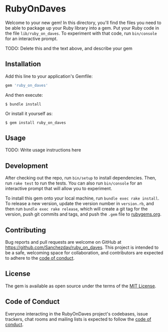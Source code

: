 # RubyOnDaves

Welcome to your new gem! In this directory, you'll find the files you need to be able to package up your Ruby library into a gem. Put your Ruby code in the file `lib/ruby_on_daves`. To experiment with that code, run `bin/console` for an interactive prompt.

TODO: Delete this and the text above, and describe your gem

## Installation

Add this line to your application's Gemfile:

```ruby
gem 'ruby_on_daves'
```

And then execute:

    $ bundle install

Or install it yourself as:

    $ gem install ruby_on_daves

## Usage

TODO: Write usage instructions here

## Development

After checking out the repo, run `bin/setup` to install dependencies. Then, run `rake test` to run the tests. You can also run `bin/console` for an interactive prompt that will allow you to experiment.

To install this gem onto your local machine, run `bundle exec rake install`. To release a new version, update the version number in `version.rb`, and then run `bundle exec rake release`, which will create a git tag for the version, push git commits and tags, and push the `.gem` file to [rubygems.org](https://rubygems.org).

## Contributing

Bug reports and pull requests are welcome on GitHub at https://github.com/Sanchezdav/ruby_on_daves. This project is intended to be a safe, welcoming space for collaboration, and contributors are expected to adhere to the [code of conduct](https://github.com/Sanchezdav/ruby_on_daves/blob/master/CODE_OF_CONDUCT.md).


## License

The gem is available as open source under the terms of the [MIT License](https://opensource.org/licenses/MIT).

## Code of Conduct

Everyone interacting in the RubyOnDaves project's codebases, issue trackers, chat rooms and mailing lists is expected to follow the [code of conduct](https://github.com/Sanchezdav/ruby_on_daves/blob/master/CODE_OF_CONDUCT.md).
